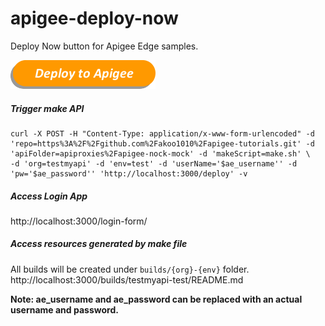 # apigee-deploy-now
Deploy Now button for Apigee Edge samples.

[![Deploy to Apigee](./images/deploy_to_apigee.png)](http://localhost:3000/login-form/?repo=https://github.com/maruthichand/Mavendeploynow.git&apiFolder=/src/gateway/forecastweatherapi/&makeScript=makeScript.sh)

##### Trigger make API
```shell
curl -X POST -H "Content-Type: application/x-www-form-urlencoded" -d 'repo=https%3A%2F%2Fgithub.com%2Fakoo1010%2Fapigee-tutorials.git' -d 'apiFolder=apiproxies%2Fapigee-nock-mock' -d 'makeScript=make.sh' \
-d 'org=testmyapi' -d 'env=test' -d 'userName='$ae_username'' -d 'pw='$ae_password'' 'http://localhost:3000/deploy' -v
```

##### Access Login App
http://localhost:3000/login-form/

##### Access resources generated by make file
All builds will be created under ```builds/{org}-{env}``` folder.
http://localhost:3000/builds/testmyapi-test/README.md

**Note: ae_username and ae_password can be replaced with an actual username and password.**
